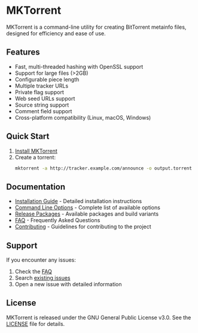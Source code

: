 # MKTorrent

MKTorrent is a command-line utility for creating BitTorrent metainfo files, designed for efficiency and ease of use.

## Features

- Fast, multi-threaded hashing with OpenSSL support
- Support for large files (>2GB)
- Configurable piece length
- Multiple tracker URLs
- Private flag support
- Web seed URLs support
- Source string support
- Comment field support
- Cross-platform compatibility (Linux, macOS, Windows)

## Quick Start

1. [Install MKTorrent](Installation-Guide)
2. Create a torrent:
   ```bash
   mktorrent -a http://tracker.example.com/announce -o output.torrent input_file
   ```

## Documentation

- [Installation Guide](Installation-Guide) - Detailed installation instructions
- [Command Line Options](Command-Line-Options) - Complete list of available options
- [Release Packages](Release-Packages) - Available packages and build variants
- [FAQ](FAQ) - Frequently Asked Questions
- [Contributing](Contributing) - Guidelines for contributing to the project

## Support

If you encounter any issues:
1. Check the [FAQ](FAQ)
2. Search [existing issues](https://github.com/tomcdj71/mktorrent/issues)
3. Open a new issue with detailed information

## License

MKTorrent is released under the GNU General Public License v3.0. See the [LICENSE](https://github.com/tomcdj71/mktorrent/blob/main/LICENSE) file for details. 
